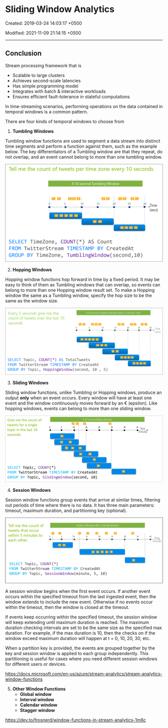 # Sliding Window Analytics

Created: 2019-03-24 14:03:17 +0500

Modified: 2021-11-09 21:14:15 +0500

---

## Conclusion

Stream processing framework that is

- Scalable to large clusters
- Achieves second-scale latencies
- Has simple programming model
- Integrates with batch & interactive workloads
- Ensures efficient fault-tolerance in stateful computations

In time-streaming scenarios, performing operations on the data contained in temporal windows is a common pattern.

There are four kinds of temporal windows to choose from

1. **Tumbling Windows**

Tumbling window functions are used to segment a data stream into distinct time segments and perform a function against them, such as the example below. The key differentiators of a Tumbling window are that they repeat, do not overlap, and an event cannot belong to more than one tumbling window.

![Stream Analytics tumbling window](../../../media/Technologies-Apache-Sliding-Window-Analytics-image1.png)

2. **Hopping Windows**

Hopping window functions hop forward in time by a fixed period. It may be easy to think of them as Tumbling windows that can overlap, so events can belong to more than one Hopping window result set. To make a Hopping window the same as a Tumbling window, specify the hop size to be the same as the window size.

![Stream Analytics hopping window](../../../media/Technologies-Apache-Sliding-Window-Analytics-image2.png)

3. **Sliding Windows**

Sliding window functions, unlike Tumbling or Hopping windows, produce an output **only** when an event occurs. Every window will have at least one event and the window continuously moves forward by an € (epsilon). Like hopping windows, events can belong to more than one sliding window.

![Stream Analytics sliding window](../../../media/Technologies-Apache-Sliding-Window-Analytics-image3.png)

4. **Session Windows**

Session window functions group events that arrive at similar times, filtering out periods of time where there is no data. It has three main parameters: timeout, maximum duration, and partitioning key (optional).

![Stream Analytics session window](../../../media/Technologies-Apache-Sliding-Window-Analytics-image4.png)

A session window begins when the first event occurs. If another event occurs within the specified timeout from the last ingested event, then the window extends to include the new event. Otherwise if no events occur within the timeout, then the window is closed at the timeout.

If events keep occurring within the specified timeout, the session window will keep extending until maximum duration is reached. The maximum duration checking intervals are set to be the same size as the specified max duration. For example, if the max duration is 10, then the checks on if the window exceed maximum duration will happen at t = 0, 10, 20, 30, etc.

When a partition key is provided, the events are grouped together by the key and session window is applied to each group independently. This partitioning is useful for cases where you need different session windows for different users or devices.

<https://docs.microsoft.com/en-us/azure/stream-analytics/stream-analytics-window-functions>

5. **Other Window Functions**
    - **Global window**
    - **Interval window**
    - **Calendar window**
    - **Stagger window**

<https://dev.to/frosnerd/window-functions-in-stream-analytics-1m6c>

